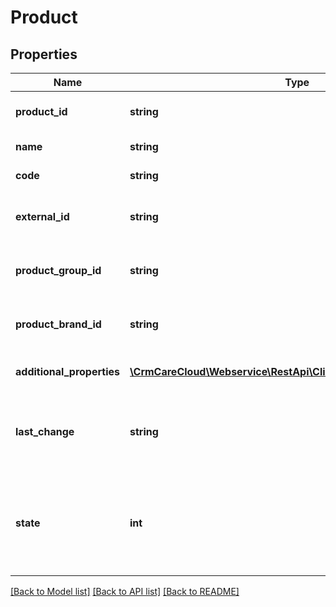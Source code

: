 # Product

## Properties
Name | Type | Description | Notes
------------ | ------------- | ------------- | -------------
**product_id** | **string** | The unique id of the product | [optional] 
**name** | **string** | Name of the product | 
**code** | **string** | Code of the product | 
**external_id** | **string** | The external unique id of the product | 
**product_group_id** | **string** | The unique id for the product group | [optional] 
**product_brand_id** | **string** | The unique id for the product brand | [optional] 
**additional_properties** | [**\CrmCareCloud\Webservice\RestApi\Client\Model\PropertyRecord[]**](PropertyRecord.md) | List of additional properties | [optional] 
**last_change** | **string** | Date and time of the last change *(YYYY-MM-DD HH:MM:SS)* | [optional] 
**state** | **int** | State of the product *Possible values are: 0 - deleted / 1 - active / 2 - non active* | [optional] 

[[Back to Model list]](../../README.md#documentation-for-models) [[Back to API list]](../../README.md#documentation-for-api-endpoints) [[Back to README]](../../README.md)

